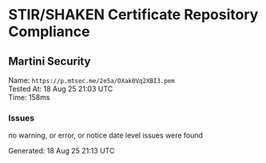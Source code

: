 # STIR/SHAKEN Certificate Repository Compliance

## Martini Security

Name: `https://p.mtsec.me/2e5a/OXak0Vq2XBI3.pem`\
Tested At: 18 Aug 25 21:03 UTC\
Time: 158ms

### Issues

no warning, or error, or notice date level issues were found

Generated: 18 Aug 25 21:13 UTC